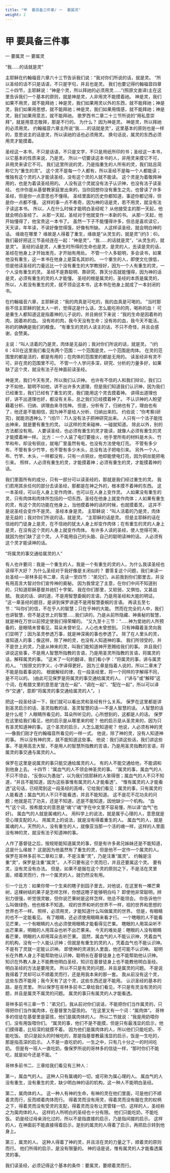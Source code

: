 ```yaml
---
title: "甲  要具备三件事/ 一  要属灵"
weight: 2
---
```


# 甲 要具备三件事


一  要属灵
一  要属灵

“我……的话就是灵”

主耶稣在约翰福音六章六十三节告诉我们说：“我对你们所说的话，就是灵。
”所以圣经的话不只是话语，不只是字句，并且也是灵。
我们也要记得约翰福音四章二十四节，主耶稣说：“神是个灵，所以拜祂的必须用灵……”(照原文直译)主在这里告诉我们一个基本的原则，就是神是灵，人非用灵不能摸着祂。
神是灵，我们如果不用灵，就不能拜祂；神是灵，我们如果用灵以外的东西，就不能拜祂；神是灵，我们如果用思想，就不能拜祂；神是灵，我们如果用情感，就不能拜祂；神是灵，我们如果用意志，就不能拜祂。
歌罗西书二章二十三节所说的“用私意崇拜”，就是用意志敬拜，那是不行的。
为什么？
因为神是灵。
神是灵，所以拜祂的必须用灵。
约翰福音六章主所说“我……的话就是灵”，这里基本的原则也是一样的，意思说主的话是灵，所以读祂的话也必须用灵。
换句话说，属灵的东西必须用灵才能摸着。

圣经这一本书，不只是话语，不只是文字，不只是用纸所印的书；圣经这一本书，以它基本的性质来说，乃是灵。
所以一切要读这本书的人，非用灵来摸它不可，非用灵来读它不可。
我们这里所说的灵，乃是指重生的人所有的灵，我们姑且简称它为“重生的灵”。
这个灵不是每一个人都有，所以圣经不是每一个人都能读；惟独有这个灵的人才能读圣经，没有这个灵的人就不能读。
这个灵是为着敬拜神用的，也是为着读圣经用的。
人没有这个灵就没有法子认识神，也没有法子读圣经。
也许你是从基督教家庭里出来的，当你回想你没有重生之先，也曾读了许多圣经，但是你一点意思也不懂得。
圣经里面的历史你都知道，事迹你都记得，但是你一点都不懂。
这样的事一点不希奇，因为神的话是灵，若不用灵，就没有法子读这本书。
所以，人在什么时候才能明白圣经呢？
从他接受主的那一天起，他就会明白圣经了。
从那一天起，圣经对于他就变作一本新的书。
从那一天起，他开始懂得了，他宝贵这一本书了。
虽然一下子不能懂得许多，但总是喜欢读它，天天读，年年读，不读好像觉得饿，好像有所缺。
人这样读圣经，就会明白神的话。
缘故在哪里？
缘故是人得着了重生，缘故是“从灵生的，就是灵”(约3：6)。
我们最好把这三节圣经连在一起：“神是灵”，“我……的话就是灵”，“从灵生的，就是灵”。
圣经的话是灵，人重生时所得的生命也是灵，是灵的人，去读是灵的话，圣经在他身上才开始发亮，才开始有用处。
不管一个人多聪明，多会读书，如果他没有重生，这一本书在他身上是莫名其妙的。
一个重生的人，即使文化很低，但是他读圣经的力量远比一个没有重生的大学教授好，因为一个人有重生的灵，一个人没有重生的灵。
圣经不是靠聪明、靠研究、靠天分高就能懂得，因为神的话是灵，必须有重生的灵的人才能懂。
圣经的根是属灵的，圣经的本质是属灵的，所以，人若没有重生的灵，就不领会这本书，这本书在他身上就成了一本封闭的书。

在约翰福音六章，主耶稣说：“我的肉真是可吃的，我的血真是可喝的。
”当时那些不信主耶稣的犹太人一听，觉得这是什么话，怎么能吃祢的肉，喝祢的血！
可是重生人都知道这是指着神的儿子说的，并且俯伏下来说：“我的生命是因着祢的肉，因着祢的血。
没有祢的肉，我今天没有生命；没有祢的血，我今天不能活。
祢的的确确是我们的粮食。
”有重生的灵的人读主的话，不只不奇怪，并且会感谢，会赞美。

主说：“叫人活着的乃是灵，肉体是无益的；我对你们所说的话，就是灵。
”(约6：63)在这里我们看见有两个范围：一个范围是灵，一个范围是肉体。
在灵的范围里的都是活的，都是有用的；在肉体的范围里的都是无用的。
读圣经非有灵不可，非在灵的范围里不可。
不管一个人学问多深，研究、分析的力量多好，如果缺了这个灵，就没有法子在神面前读圣经。

神是灵，我们今天有灵，所以我们认识神。
也许有不信的人和我们辩论，我们口才不如他，聪明不如他，讲不出许多大道理，但是我们知道我们认识神，因为我们已经重生，我们已经有了重生的灵，我们能用这个灵去摸着神。
讲得出道理也好，讲不出道理也好，都没有关系，总之我们已经摸着神了。
不认识神的人盼望藉着分析、归纳、讲理由来寻找神。
但是，分析有了，归纳也有了，理由也有了，他还是不能相信，因为神不是给人分析、归纳出来的。
约伯说：“你考察(研究)，就能测透神么？
”(伯11：7)人没有法子把神研究出来。
人只有一个法子能找出神来，就是要有重生的灵。
以这样的灵来碰神，一碰就知道。
除此以外，别的方法都没有用。
人要读圣经，也必须有重生的灵才能读，就像人必须有重生的灵才能摸着神一样。
比方：一个人装了电灯要接火，他手里所有的材料是木头、竹竿和布，却没有铜丝，就电厂里虽然有电，也没有方法使电灯亮。
不管有多少布，不管有多少竹竿，也不管有多少木头，总没有法子把电引来。
另外一个人，布、竹竿、木头，一样都没有，只有一点铜丝，他却能使电灯亮，因为铜丝能把电引来。
照样，人必须有重生的灵，才能摸着神；必须有重生的灵，才能摸着神的话。

我们里面所有的成分，只有一部分可以读圣经的，那就是我们经过重生的灵。
我们若用其余任何的部分去读圣经，那都是在神之外的，根本摸不着神的东西。
这一本圣经，可以在人身上变作肉体，也可以在人身上变作灵。
人如果没有重生的灵，只有肉体和肉体所包括的一切东西，圣经在他身上就变作肉体；人如果有重生的灵，有这个灵的功能在他身上，当他摸着神的话的时候，也就摸着灵。
这并不是说圣经会变作不是灵。
圣经本身是灵。
主耶稣说：“叫人活着的乃是灵，肉体是无益的；我对你们所说的话，就是灵。
”主耶稣的话是灵。
但是主耶稣的话在信祂的门徒身上是灵，在不信祂的犹太人身上却变作肉体；在有重生的灵的人身上是灵，在没有这个灵的人身上就变作肉体。
有许多人读的圣经，使人觉得可笑，就因为他们缺了这个灵。
人不能用自己的头脑、自己的聪明读神的话。
人必须有这个灵才能读神的话。

“将属灵的事交通给属灵的人”

有人也许要问：我是一个重生的人，我是一个有重生的灵的人，为什么我读圣经也读得不大好？
为什么圣经对于我好像是关闭似的？
要答复这个问题，我们来读一处圣经──哥林多前书二章，先读一至四节：“弟兄们，从前我到你们那里去，并没有用高言大智对你们宣传神的奥秘。
因为我曾定了主意，在你们中间不知道别的，只知道耶稣基督并祂钉十字架。
我在你们那里，又软弱，又惧怕，又甚战兢。
我说的话、讲的道，不是用智慧委婉的言语，乃是用圣经和大能的明证。
”这一章圣经的题目，是讲到保罗讲道不是用智慧委婉的言语。
再读五至七节：“叫你们的信，不在乎人的智慧；只在乎神的大能。
然而在完全的人中，我们也讲智慧，但不是这世上的智慧……我们讲的，乃是从前所隐藏、神奥秘的智慧，就是神在万世以前预定使我们得荣耀的。
”又九至十三节：“……神为爱祂的人所预备的，是眼晴未曾看见，耳朵未曾听见，人心也未曾想到。
只有神藉着圣灵向我们显明了；因为圣灵参透万事，就是神深奥的事也参透了。
除了在人里头的灵，谁知道人的事；像这样，除了神的灵，也没有人知道神的事。
我们所领受的，并不是世上的灵，乃是从神来的灵，叫我们能知道神开恩赐给我们的事。
并且我们讲说这些事，不是用人智慧所指教的言语，乃是用圣灵所指教的言语，将属灵的话，解释属灵的事。
”这末了一句的翻译，我们看小字：“将属灵的事，讲与属灵的人。
”(按原文的字义，小字译得更好。
因为三章是指着人说的，所以二章末了不能是指着事说的。
根据解经的律，在一段圣经里，将一个同样的字解得不同，是不可以的。
)由此可见保罗是将属灵的事交通给属灵的人。
(“讲与”或“解释”这个词，在希腊文里的意思是“连在一起”、“调在一起”、“配在一起”，所以可以译作“交通”，意即“将属灵的事交通给属灵的人”。
)

把这一段圣经读一下，我们就可以看出灵和圣经有什么关系。
保罗在这里都是讲到圣灵启示的话、圣灵指教的话、圣灵智慧的话──不是人智慧的话。
人智慧的话是什么呢？
人眼睛所看见的，耳朵所听见的，心所想到的，这都是人的话。
保罗在这里给我们看见，他的启示是从哪里来的呢？
他的启示是从圣灵来的，因为只有圣灵知道神的事。
这个圣灵的启示，人怎么能知道呢？
他说，人必须有神的灵──像我们刚才在约翰福音所看见的一样一式。
他说，除了神的灵，没有人知道神的事。
所以没有神的灵，就不能知道这些事。
他说：我们讲这些话，我们讲这些事，不是用高言大智，不是用人的智慧所指教的言语，乃是用圣灵指教的言语，将属灵的事交通与属灵的人。

保罗在这里是说属灵的事只能交通给属灵的人。
有的人不能交通给他，不能调和到他身上去。
十四节：“属血气的人不领会神圣灵的事。
”属灵的事，属血气的人不只不领会，“反倒以为愚拙”，以为我们信耶稣的人笨得很；属血气的人不只不知道，“并且不能知道，因为这些事惟有属灵的人才能看透”。
“惟有属灵的人才能看透”这句话，已经爬到这一段圣经的高峰，它给我们看见：属灵的事，只有属灵的人能看透；属血气的人不只不能看透，并且不能知道。
这不是花不花功夫的问题；他就是花了功夫，还是不知道，还是不能知道，因他缺少一个机构。
“血气”这个词，按希腊文的意思是“魂”(“魂”字在中文里不容易懂，所以译“血气”也好)。
属血气的人就是属魂的人。
用科学上的说法，就是属乎心理的人，意思就是受心理支配的人。
用属灵上的说法，就是没有得着重生的人。
属血气的人，就是属魂的人，天然的人，没有重生的人，就像亚当那一个活的魂一样，这样的人里面没有神的灵，就没有法子知道神的事。

人作了基督徒之后，按规矩能知道属灵的事，但是有许多弟兄姊妹还是不能知道，这是什么缘故？
这是因为他虽然有了重生的灵，但是他不一定作一个属灵的人。
保罗在哥林多前书二章和三章，不是注重“灵”，乃是注重“属灵”。
约翰是注重“灵”，保罗是注重“属灵”。
人不只要有这个灵而已，并且还要属这个灵。
要有灵，没有灵没有办法。
但是，如果不是服在这个灵的原则之下，不是活在灵里面，顺着灵而行，作一个属灵的人，就仍然没有用。

引一个比方：如果你带一个生来的瞎子到园子里去，对他说，在这里有一棵芒果树，这棵树结的果子是怎样怎样，你想这瞎子能够明白吗？
即使他非常聪明，辨别力很强，听觉很灵敏，但你说芒果树是这样怎样，他总不能领会。
你告诉他什么叫做绿色，他也根本不知道。
视的世界和听的世界不一样，视的世界和思想的世界也不一样。
照样，必须用灵，才能知道什么叫做属灵的世界。
但是，有眼睛的也不一定能看见。
有了眼睛，还必须使用眼睛来看才行。
一个瞎眼的人不能看见芒果，一个有眼睛的人也必须使用眼睛才能看得见芒果。
瞎眼的人用耳朵听不出芒果来，明眼的人用耳朵也听不出芒果来。
今天的难处是：瞎眼的人没有眼睛看芒果，明眼的人却用耳朵去听芒果。
固然，属血气的人不能认识神，凭着血气的机构，没有一个人能认识神；但就是有重生的灵的人，凭着血气也不能认识神。
不是有了灵就一定能认识神。
即使神的灵进到人里面，他还可能不认识神。
聪明长在外教人身上不能帮助他认识神，聪明长在基督徒身上也不能帮助他认识神。
知识在外教人身上不能教他明白圣经，知识在基督徒身上也不能教他明白圣经。
明白圣经的方法是要用灵。
所以不只是有灵的问题，并且是属灵的问题。
不是说我得着了灵却可以不顺着灵而行，还是用我本来的那一套。
我从前没有这个灵，这些东西不能用；我今天有了这个灵，这些东西还是不能用。
认识圣经的基本的路，是在灵里。
所以保罗在哥林多前书二章给我们看见，不只是有灵没有灵的问题，并且是属灵不属灵的问题。
属灵的事只有属灵的人才能看透。

哥林多前书三章一节：“弟兄们，我从前对你们说话，不能把你们当作属灵的，只得把你们当作属肉体，在基督里为婴孩的。
”在这里又有一个词：“属肉体”。
哥林多的信徒在基督里是婴孩，他们是属肉体的人。
所以二节就说：“我是用奶喂你们，没有用饭喂你们。
”属灵的事，他们不是不能摸，但是只有最浅显的启示，他们摸得着，比较深的就摸不着。
因为他们是属肉体的人，所以他们只能吃奶，不能吃饭。
奶只是起头的时候吃的，那是指基督教最浅显的启示，饭是一生吃的，那是指高深的启示。
人不是一直吃奶的，一生之中，只有几十分之一的时间吃奶。
但是有一班人一直吃奶，像保罗所说的哥林多的信徒一样，“那时你们不能吃，就是如今还是不能。
”

哥林多前书二、三章给我们看见有三种人：

第一，属血气的人。
这种人只有属魂的一切，或可称为属心理的人。
属血气的人没有重生，没有重生的灵，缺少明白神的话的机构，这一种人不能明白圣经。

第二，属肉体的人。
这一种人有神的生命，有神的灵在他们里面，可是他们不顺着灵而行，反而顺着肉体而行。
得着灵而没有用灵，得着灵而没有服在灵的权柄之下，得着灵而没有受灵的支配，得着灵而没有让灵管辖一切，这样的人，圣经称之为属肉体的人。
这样的人所明白的圣经也十分有限。
他们只能吃奶，不能吃饭。
奶是经过母亲消化过的，所以不是指直接的启示，乃是指间接的启示。
这样的人，在神面前不能直接得着启示，是别的属灵的人得着了启示，再把启示转到他身上。

第三，属灵的人。
这种人得着了神的灵，并且活在灵的力量之下，顺着灵的原则而行。
他们所得的启示，是没有限量的。
神的话是说，惟有属灵的人才能看透属灵的事。

我们读圣经，必须记得这个基本的条件：要属灵，要顺着灵而行。
